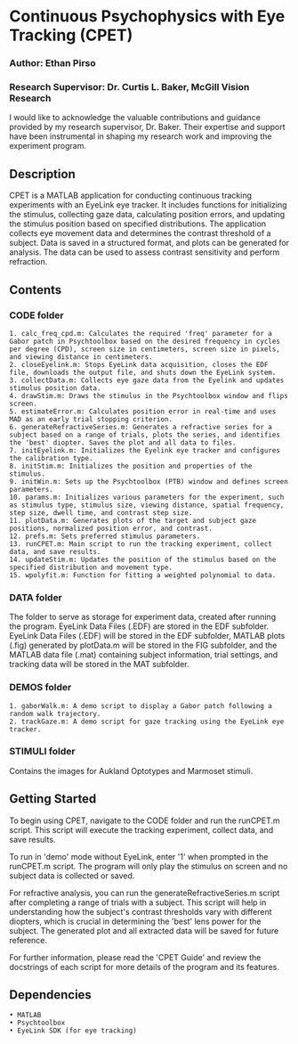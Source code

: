 # Continuous Psychophysics with Eye Tracking (CPET)

### Author: Ethan Pirso

### Research Supervisor: Dr. Curtis L. Baker, McGill Vision Research

I would like to acknowledge the valuable contributions and guidance provided by my research supervisor, Dr. Baker. Their expertise and support have been instrumental in shaping my research work and improving the experiment program. 

## Description

CPET is a MATLAB application for conducting continuous tracking experiments with an EyeLink eye tracker. It includes functions for initializing the stimulus, collecting gaze data, calculating position errors, and updating the stimulus position based on specified distributions. The application collects eye movement data and determines the contrast threshold of a subject. Data is saved in a structured format, and plots can be generated for analysis. The data can be used to assess contrast sensitivity and perform refraction.

## Contents

### CODE folder
    1. calc_freq_cpd.m: Calculates the required 'freq' parameter for a Gabor patch in Psychtoolbox based on the desired frequency in cycles per degree (CPD), screen size in centimeters, screen size in pixels, and viewing distance in centimeters.
    2. closeEyelink.m: Stops EyeLink data acquisition, closes the EDF file, downloads the output file, and shuts down the EyeLink system.
    3. collectData.m: Collects eye gaze data from the Eyelink and updates stimulus position data.
    4. drawStim.m: Draws the stimulus in the Psychtoolbox window and flips screen.
    5. estimateError.m: Calculates position error in real-time and uses MAD as an early trial stopping criterion.
    6. generateRefractiveSeries.m: Generates a refractive series for a subject based on a range of trials, plots the series, and identifies the 'best' diopter. Saves the plot and all data to files.
    7. initEyelink.m: Initializes the Eyelink eye tracker and configures the calibration type.
    8. initStim.m: Initializes the position and properties of the stimulus.
    9. initWin.m: Sets up the Psychtoolbox (PTB) window and defines screen parameters.
    10. params.m: Initializes various parameters for the experiment, such as stimulus type, stimulus size, viewing distance, spatial frequency, step size, dwell time, and contrast step size.
    11. plotData.m: Generates plots of the target and subject gaze positions, normalized position error, and contrast.
    12. prefs.m: Sets preferred stimulus parameters.
    13. runCPET.m: Main script to run the tracking experiment, collect data, and save results.
    14. updateStim.m: Updates the position of the stimulus based on the specified distribution and movement type.
    15. wpolyfit.m: Function for fitting a weighted polynomial to data.
    
### DATA folder
The folder to serve as storage for experiment data, created after running the program. EyeLink Data Files (.EDF) are stored in the EDF subfolder. EyeLink Data Files (.EDF) will be stored in the EDF subfolder, MATLAB plots (.fig) generated by plotData.m will be stored in the FIG subfolder, and the MATLAB data file (.mat) containing subject information, trial settings, and tracking data will be stored in the MAT subfolder.

### DEMOS folder
    1. gaborWalk.m: A demo script to display a Gabor patch following a random walk trajectory.
    2. trackGaze.m: A demo script for gaze tracking using the EyeLink eye tracker.

### STIMULI folder
Contains the images for Aukland Optotypes and Marmoset stimuli.

## Getting Started
To begin using CPET, navigate to the CODE folder and run the runCPET.m script. This script will execute the tracking experiment, collect data, and save results.

To run in 'demo' mode without EyeLink, enter '1' when prompted in the runCPET.m script. The program will only play the stimulus on screen and no subject data is collected or saved.

For refractive analysis, you can run the generateRefractiveSeries.m script after completing a range of trials with a subject. This script will help in understanding how the subject's contrast thresholds vary with different diopters, which is crucial in determining the 'best' lens power for the subject. The generated plot and all extracted data will be saved for future reference.

For further information, please read the 'CPET Guide' and review the docstrings of each script for more details of the program and its features.

## Dependencies
    • MATLAB
    • Psychtoolbox
    • EyeLink SDK (for eye tracking)
